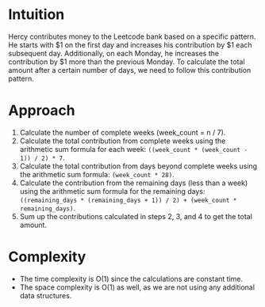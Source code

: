 # Intuition

Hercy contributes money to the Leetcode bank based on a specific pattern. He starts with $1 on the first day and increases his contribution by $1 each subsequent day. Additionally, on each Monday, he increases the contribution by $1 more than the previous Monday. To calculate the total amount after a certain number of days, we need to follow this contribution pattern.

# Approach

1.  Calculate the number of complete weeks (week_count = n / 7).
2.  Calculate the total contribution from complete weeks using the arithmetic sum formula for each week: `((week_count * (week_count - 1)) / 2) * 7`.
3.  Calculate the total contribution from days beyond complete weeks using the arithmetic sum formula: `(week_count * 28)`.
4.  Calculate the contribution from the remaining days (less than a week) using the arithmetic sum formula for the remaining days: `((remaining_days * (remaining_days + 1)) / 2) + (week_count * remaining_days)`.
5.  Sum up the contributions calculated in steps 2, 3, and 4 to get the total amount.

# Complexity

- The time complexity is O(1) since the calculations are constant time.
- The space complexity is O(1) as well, as we are not using any additional data structures.
